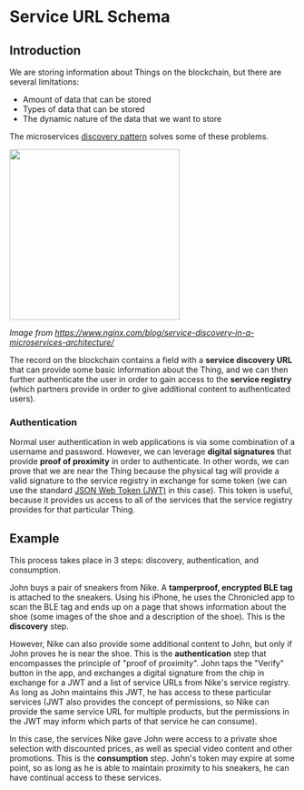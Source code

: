 # Service URL Schema

## Introduction

We are storing information about Things on the blockchain, but there are several limitations:

- Amount of data that can be stored
- Types of data that can be stored
- The dynamic nature of the data that we want to store

The microservices <a href="https://www.nginx.com/blog/service-discovery-in-a-microservices-architecture/">discovery pattern</a> solves some of these problems.

<img src="https://assets.wp.nginx.com/wp-content/uploads/2016/04/Richardson-microservices-part4-2_client-side-pattern.png" width="300" />

*Image from https://www.nginx.com/blog/service-discovery-in-a-microservices-architecture/*

The record on the blockchain contains a field with a **service discovery URL** that can provide some basic information about the Thing, and we can then further authenticate the user in order to gain access to the **service registry** (which partners provide in order to give additional content to authenticated users).

### Authentication

Normal user authentication in web applications is via some combination of a username and password. However, we can leverage **digital signatures** that provide **proof of proximity** in order to authenticate. In other words, we can prove that we are near the Thing because the physical tag will provide a valid signature to the service registry in exchange for some token (we can use the standard <a href="https://jwt.io/">JSON Web Token (JWT)</a> in this case). This token is useful, because it provides us access to all of the services that the service registry provides for that particular Thing.

## Example

This process takes place in 3 steps: discovery, authentication, and consumption.

John buys a pair of sneakers from Nike. A **tamperproof, encrypted BLE tag** is attached to the sneakers. Using his iPhone, he uses the Chronicled app to scan the BLE tag and ends up on a page that shows information about the shoe (some images of the shoe and a description of the shoe). This is the **discovery** step.

However, Nike can also provide some additional content to John, but only if John proves he is near the shoe. This is the **authentication** step that encompasses the principle of "proof of proximity". John taps the "Verify" button in the app, and exchanges a digital signature from the chip in exchange for a JWT and a list of service URLs from Nike's service registry. As long as John maintains this JWT, he has access to these particular services (JWT also provides the concept of permissions, so Nike can provide the same service URL for multiple products, but the permissions in the JWT may inform which parts of that service he can consume).

In this case, the services Nike gave John were access to a private shoe selection with discounted prices, as well as special video content and other promotions. This is the **consumption** step. John's token may expire at some point, so as long as he is able to maintain proximity to his sneakers, he can have continual access to these services.
